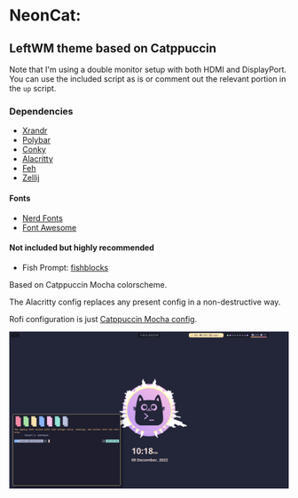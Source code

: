 # NeonCat:
## LeftWM theme based on Catppuccin

Note that I'm using a double monitor setup with both HDMI and DisplayPort.
You can use the included script as is or comment out the relevant portion in the `up` script.

### Dependencies

- [Xrandr](https://xorg.freedesktop.org/)
- [Polybar](https://github.com/polybar/polybar)
- [Conky](https://github.com/brndnmtthws/conky)
- [Alacritty](https://github.com/alacritty/alacritty)
- [Feh](https://feh.finalrewind.org/)
- [Zellij](https://zellij.dev/)

#### Fonts

- [Nerd Fonts](https://www.nerdfonts.com/)
- [Font Awesome](https://fontawesome.com/)

#### Not included but highly recommended

- Fish Prompt: [fishblocks](https://github.com/manilarome/fishblocks)

Based on Catppuccin Mocha colorscheme.

The Alacritty config replaces any present config in a non-destructive way.

Rofi configuration is just [Catppuccin Mocha config](https://github.com/catppuccin/rofi).

![](preview.png)

